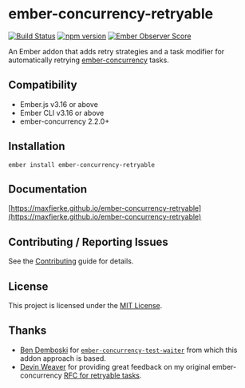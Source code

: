 # ember-concurrency-retryable

[![Build Status](https://github.com/maxfierke/ember-concurrency-retryable/actions/workflows/ci.yml/badge.svg)](https://github.com/maxfierke/ember-concurrency-retryable/actions/workflows/ci.yml)
[![npm version](https://badge.fury.io/js/ember-concurrency-retryable.svg)](https://badge.fury.io/js/ember-concurrency-retryable)
[![Ember Observer Score](https://emberobserver.com/badges/ember-concurrency-retryable.svg)](https://emberobserver.com/addons/ember-concurrency-retryable)

An Ember addon that adds retry strategies and a task modifier for automatically
retrying [ember-concurrency](https://github.com/machty/ember-concurrency) tasks.

## Compatibility

* Ember.js v3.16 or above
* Ember CLI v3.16 or above
* ember-concurrency 2.2.0+

## Installation

```
ember install ember-concurrency-retryable
```

## Documentation

[https://maxfierke.github.io/ember-concurrency-retryable](https://maxfierke.github.io/ember-concurrency-retryable)

## Contributing / Reporting Issues

See the [Contributing](CONTRIBUTING.md) guide for details.

## License

This project is licensed under the [MIT License](LICENSE.md).

## Thanks

* [Ben Demboski](https://github.com/bendemboski) for [`ember-concurrency-test-waiter`](https://github.com/bendemboski/ember-concurrency-test-waiter) from which this addon approach is based.
* [Devin Weaver](https://github.com/sukima) for providing great feedback on my original ember-concurrency [RFC for retryable tasks](https://github.com/machty/ember-concurrency/issues/183).
